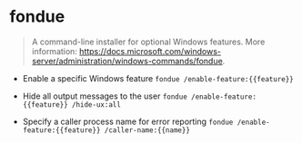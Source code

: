 # fondue
> A command-line installer for optional Windows features.
> More information: <https://docs.microsoft.com/windows-server/administration/windows-commands/fondue>.

- Enable a specific Windows feature
`fondue /enable-feature:{{feature}}`

- Hide all output messages to the user
`fondue /enable-feature:{{feature}} /hide-ux:all`

- Specify a caller process name for error reporting
`fondue /enable-feature:{{feature}} /caller-name:{{name}}`
